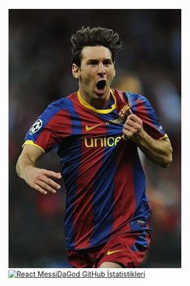 ![image](https://github.com/MessiDaGod/messidagod/blob/main/MESSI.jpg)
[![React MessiDaGod GitHub İstatistikleri](https://github-readme-stats.vercel.app/api?username=messidagod&theme=dark)](https://github.com/messidagod)
